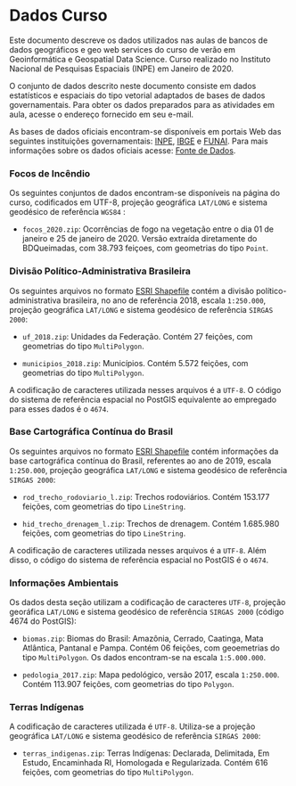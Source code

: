 # Dados Curso

Este documento descreve os dados utilizados nas aulas de bancos de dados geográficos e geo web services do curso de verão em Geoinformática e Geospatial Data Science. Curso realizado no Instituto Nacional de Pesquisas Espaciais (INPE) em Janeiro de 2020.


O conjunto de dados descrito neste documento consiste em dados estatísticos e espaciais do tipo vetorial adaptados de bases de dados governamentais. Para obter os dados preparados para as atividades em aula, acesse o endereço fornecido em seu e-mail.


As bases de dados oficiais encontram-se disponíveis em portais Web das seguintes instituições governamentais: [INPE](http://www.inpe.br/#), [IBGE](https://ibge.gov.br/#) e [FUNAI](http://www.funai.gov.br/#). Para mais informações sobre os dados oficiais acesse: [Fonte de Dados](./dados.md).

### Focos de Incêndio

Os seguintes conjuntos de dados encontram-se disponíveis na página do curso, codificados em UTF-8, projeção geográfica `LAT/LONG` e sistema geodésico de referência `WGS84` :

  - `focos_2020.zip`: Ocorrências de fogo na vegetação entre o dia 01 de janeiro e 25 de janeiro de 2020. Versão extraída diretamente do BDQueimadas, com 38.793 feiçoes, com geometrias do tipo `Point`.


### Divisão Político-Administrativa Brasileira

Os seguintes arquivos no formato [ESRI Shapefile](https://en.wikipedia.org/wiki/Shapefile) contém a divisão político-administrativa brasileira, no ano de referência 2018, escala `1:250.000`, projeção geográfica `LAT/LONG` e sistema geodésico de referência `SIRGAS 2000`:

  - `uf_2018.zip`: Unidades da Federação. Contém 27 feições, com geometrias do tipo `MultiPolygon`.

  - `municipios_2018.zip`: Municípios. Contém 5.572 feições, com geometrias do tipo `MultiPolygon`.


A codificação de caracteres utilizada nesses arquivos é a `UTF-8`. O código do sistema de referência espacial no PostGIS equivalente ao empregado para esses dados é o `4674`.

### Base Cartográfica Contínua do Brasil

Os seguintes arquivos no formato [ESRI Shapefile](https://en.wikipedia.org/wiki/Shapefile) contém informações da base cartográfica contínua do Brasil, referentes ao ano de 2019, escala `1:250.000`, projeção geográfica `LAT/LONG` e sistema geodésico de referência `SIRGAS 2000`:

  - `rod_trecho_rodoviario_l.zip`: Trechos rodoviários. Contém 153.177 feições, com geometrias do tipo `LineString`.

  - `hid_trecho_drenagem_l.zip`: Trechos de drenagem. Contém 1.685.980 feições, com geometrias do tipo `LineString`.


A codificação de caracteres utilizada nesses arquivos é a `UTF-8`. Além disso, o código do sistema de referência espacial no PostGIS é o `4674`.


### Informações Ambientais

Os dados desta seção utilizam a codificação de caracteres `UTF-8`, projeção georáfica `LAT/LONG` e sistema geodésico de referência `SIRGAS 2000` (código 4674 do PostGIS):

- `biomas.zip`: Biomas do Brasil: Amazônia, Cerrado, Caatinga, Mata Atlântica, Pantanal e Pampa. Contém 06 feições, com geoemetrias do tipo `MultiPolygon`. Os dados encontram-se na escala `1:5.000.000`.

- `pedologia_2017.zip`: Mapa pedológico, versão 2017, escala `1:250.000`. Contém 113.907 feições, com geometrias do tipo `Polygon`.


### Terras Indígenas

A codificação de caracteres utilizada é `UTF-8`. Utiliza-se a projeção geográfica `LAT/LONG` e sistema geodésico de referência `SIRGAS 2000`:

  - `terras_indigenas.zip`: Terras Indígenas: Declarada, Delimitada, Em Estudo, Encaminhada RI, Homologada e Regularizada. Contém 616 feições, com geometrias do tipo `MultiPolygon`.
